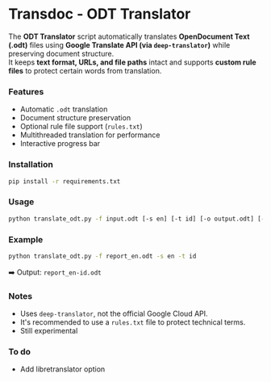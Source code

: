 # Transdoc - ODT Translator

The **ODT Translator** script automatically translates **OpenDocument Text (.odt)** files using **Google Translate API (via `deep-translator`)** while preserving document structure.  
It keeps **text format, URLs, and file paths** intact and supports **custom rule files** to protect certain words from translation.

### Features
- Automatic `.odt` translation
- Document structure preservation
- Optional rule file support (`rules.txt`)
- Multithreaded translation for performance
- Interactive progress bar

### Installation
```bash
pip install -r requirements.txt
```

### Usage
```bash
python translate_odt.py -f input.odt [-s en] [-t id] [-o output.odt] [-r rules.txt]
```

### Example
```bash
python translate_odt.py -f report_en.odt -s en -t id
```
➡️ Output: `report_en-id.odt`

### Notes
- Uses `deep-translator`, not the official Google Cloud API.
- It's recommended to use a `rules.txt` file to protect technical terms.
- Still experimental

### To do
- Add libretranslator option